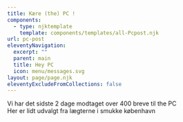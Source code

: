 ```yaml
---
title: Kære (the) PC !
components:
  - type: njktemplate
    template: components/templates/all-Pcpost.njk
url: pc-post
eleventyNavigation:
  excerpt: ""
  parent: main
  title: Hey PC
  icon: menu/messages.svg
layout: page/page.njk
eleventyExcludeFromCollections: false
---
```

V﻿i har det sidste 2 dage modtaget over 400 breve til the PC\
H﻿er er lidt udvalgt fra lægterne i smukke københavn
